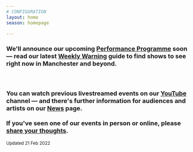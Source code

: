 ```yaml
---
# CONFIGURATION
layout: home
season: homepage

---
```

### We'll announce our upcoming [Performance Programme](/current/2022-springsummer) soon — read our latest <a href="http://wordofwarning.posthaven.com" target="_blank">Weekly Warning</a> guide to find shows to see right now in Manchester and beyond.<br><br><br><br>You can watch previous livestreamed events on our <a href="http://bit.ly/YTwarnmcr" target="_blank">YouTube</a> channel — and there's further information for audiences and artists on our [News](/news) page.<br><br>If you've seen one of our events in person or online, please <a href="http://bit.ly/warnmcrfeedback" target="_blank">share your thoughts</a>.         
<small>Updated 21 Feb 2022</small>
